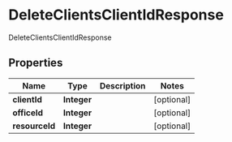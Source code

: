 

# DeleteClientsClientIdResponse

DeleteClientsClientIdResponse

## Properties

| Name | Type | Description | Notes |
|------------ | ------------- | ------------- | -------------|
|**clientId** | **Integer** |  |  [optional] |
|**officeId** | **Integer** |  |  [optional] |
|**resourceId** | **Integer** |  |  [optional] |



